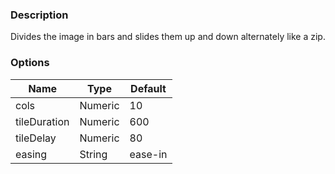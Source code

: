 ---
---

### Description
Divides the image in bars and slides them up and down alternately like a zip.

### Options
| Name | Type | Default |
|------|------|---------|
| cols | Numeric | 10 |
| tileDuration | Numeric | 600 |
| tileDelay | Numeric | 80 |
| easing | String | ease-in |
